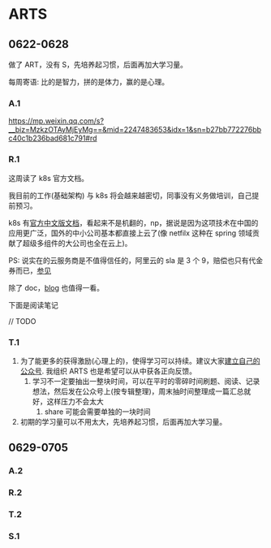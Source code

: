 # ARTS

## 0622-0628

做了 ART，没有 S，先培养起习惯，后面再加大学习量。

每周寄语: 比的是智力，拼的是体力，赢的是心理。

### A.1

https://mp.weixin.qq.com/s?__biz=MzkzOTAyMjEyMg==&mid=2247483653&idx=1&sn=b27bb772276bbc40c1b236bad681c791#rd

### R.1

这周读了 k8s 官方文档。

我目前的工作(基础架构) 与 k8s 将会越来越密切，同事没有义务做培训，自己提前预习。

k8s 有[官方中文版文档](https://kubernetes.io/zh/docs/home)，看起来不是机翻的，np，据说是因为这项技术在中国的应用更广泛，国外的中小公司基本都直接上云了(像 netfilx 这种在 spring 领域贡献了超级多组件的大公司也全在云上)。

PS: 说实在的云服务商是不值得信任的，阿里云的 sla 是 3 个 9，赔偿也只有代金券而已，[参见](http://terms.aliyun.com/legal-agreement/terms/suit_bu1_ali_cloud/suit_bu1_ali_cloud201909241949_62160.html?spm=a2c4g.11186623.2.11.7ec01d94ooNNA3)

除了 doc，[blog](https://kubernetes.io/zh/blog) 也值得一看。

下面是阅读笔记

// TODO

### T.1

1. 为了能更多的获得激励(心理上的)，使得学习可以持续。建议大家[建立自己的公众号](https://mp.weixin.qq.com). 我组织 ARTS 也是希望可以从中获各正向反馈。
    1. 学习不一定要抽出一整块时间，可以在平时的零碎时间刷题、阅读、记录想法，然后发在公众号上(按专辑整理)，周末抽时间整理成一篇汇总就好，这样压力不会太大
        1. share 可能会需要单独的一块时间
1. 初期的学习量可以不用太大，先培养起习惯，后面再加大学习量。

## 0629-0705

### A.2

### R.2

### T.2

### S.1
